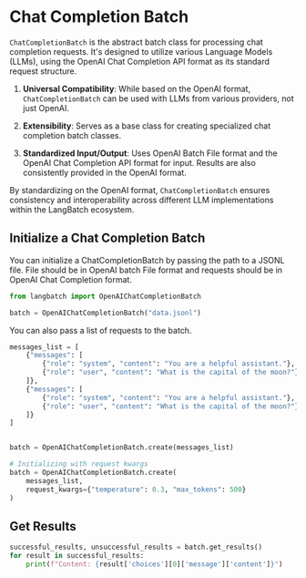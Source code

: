 # Chat Completion Batch

`ChatCompletionBatch` is the abstract batch class for processing chat completion requests. It's designed to utilize various Language Models (LLMs), using the OpenAI Chat Completion API format as its standard request structure.

1. **Universal Compatibility**: While based on the OpenAI format, `ChatCompletionBatch` can be used with LLMs from various providers, not just OpenAI.

2. **Extensibility**: Serves as a base class for creating specialized chat completion batch classes.

3. **Standardized Input/Output**: Uses OpenAI Batch File format and the OpenAI Chat Completion API format for input. Results are also consistently provided in the OpenAI format.

By standardizing on the OpenAI format, `ChatCompletionBatch` ensures consistency and interoperability across different LLM implementations within the LangBatch ecosystem.

## Initialize a Chat Completion Batch

You can initialize a ChatCompletionBatch by passing the path to a JSONL file. File should be in OpenAI batch File format and requests should be in OpenAI Chat Completion format.

```python
from langbatch import OpenAIChatCompletionBatch

batch = OpenAIChatCompletionBatch("data.jsonl")
```

You can also pass a list of requests to the batch.

```python
messages_list = [
    {"messages": [
        {"role": "system", "content": "You are a helpful assistant."},
        {"role": "user", "content": "What is the capital of the moon?"}
    ]},
    {"messages": [
        {"role": "system", "content": "You are a helpful assistant."},
        {"role": "user", "content": "What is the capital of the moon?"}
    ]}
]


batch = OpenAIChatCompletionBatch.create(messages_list)

# Initializing with request kwargs
batch = OpenAIChatCompletionBatch.create(
    messages_list, 
    request_kwargs={"temperature": 0.3, "max_tokens": 500}
)
```

## Get Results

```python
successful_results, unsuccessful_results = batch.get_results()
for result in successful_results:
    print(f"Content: {result['choices'][0]['message']['content']}")
```
